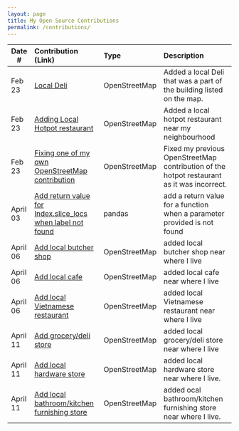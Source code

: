 ```yaml
---
layout: page
title: My Open Source Contributions
permalink: /contributions/
---
```


<!--
Type of the contribution should be "Wikipedia edit", "OpenStreet Map feature", "Documentation", "Course website", "Blog",
"Browser Add-on", etc.

The description should include a brief summary of what you did.

The link should bring us to a public page that shows your contribution. 

Replace the first row with your own contribution. 

-->





| Date #       | Contribution (Link)  | Type  | Description |
|---|:---|:---|:---|
| Feb 23   | [Local Deli](https://www.openstreetmap.org/changeset/147830983#map=19/40.63836/-73.99810) | OpenStreetMap | Added a local Deli that was a part of the building listed on the map. |
| Feb 23   | [Adding Local Hotpot restaurant](https://www.openstreetmap.org/changeset/147834949#map=19/40.63393/-74.00477)| OpenStreetMap | Added a local hotpot restaurant near my neighbourhood |
| Feb 23   | [Fixing one of my own OpenStreetMap contribution](https://www.openstreetmap.org/changeset/147835655#map=19/40.63393/-74.00477) | OpenStreetMap | Fixed my previous OpenStreetMap contribution of the hotpot restaurant as it was incorrect. |
| April 03   | [Add return value for Index.slice_locs when label not found](https://github.com/pandas-dev/pandas/pull/58135) | pandas | add a return value for a function when a parameter provided is not found |
| April 06   | [Add local butcher shop](https://www.openstreetmap.org/changeset/149668968#map=19/40.63341/-74.00536) | OpenStreetMap | added local butcher shop near where I live |
| April 06   | [Add local cafe](https://www.openstreetmap.org/changeset/149669479#map=19/40.63286/-74.00559) | OpenStreetMap | added local cafe near where I live |
| April 06   | [Add local Vietnamese restaurant](https://www.openstreetmap.org/changeset/149669184#map=19/40.63287/-74.00490) | OpenStreetMap | added local Vietnamese restaurant near where I live |
| April 11   | [Add grocery/deli store](https://www.openstreetmap.org/changeset/149888312#map=19/40.63715/-73.99993) | OpenStreetMap | added local grocery/deli store near where I live |
| April 11   | [Add local hardware store](https://www.openstreetmap.org/changeset/149888484#map=19/40.63277/-74.00571) | OpenStreetMap | added local hardware store near where I live. |
| April 11   | [Add local bathroom/kitchen furnishing store](https://www.openstreetmap.org/changeset/149888569#map=19/40.63507/-74.00227) | OpenStreetMap | added ocal bathroom/kitchen furnishing store near where I live. |



